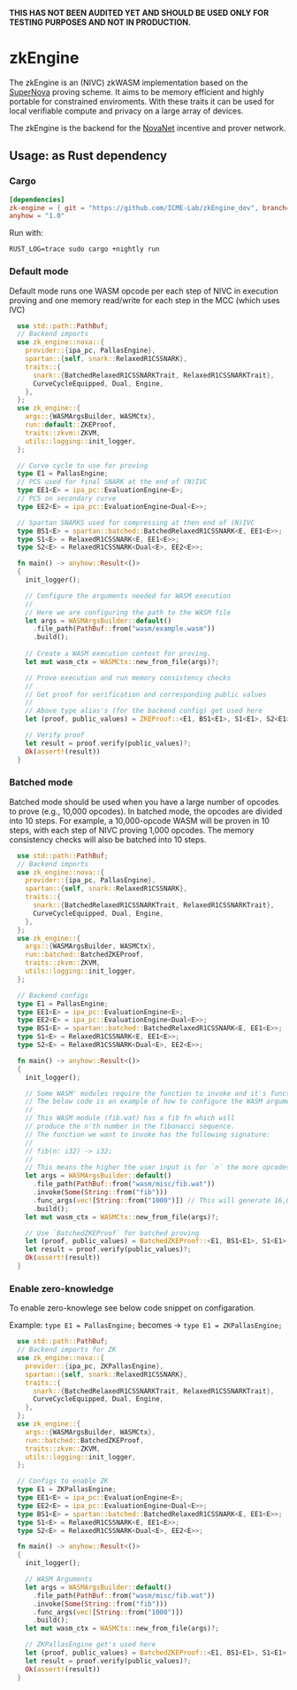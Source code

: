  **THIS HAS NOT BEEN AUDITED YET AND SHOULD BE USED ONLY FOR TESTING PURPOSES AND NOT IN PRODUCTION.**

# zkEngine

The zkEngine is an (NIVC) zkWASM implementation based on the [SuperNova](https://eprint.iacr.org/2022/1758) proving scheme.
It aims to be memory efficient and highly portable for constrained enviroments. With these traits it can be used for
local verifiable compute and privacy on a large array of devices.

The zkEngine is the backend for the [NovaNet](https://novanet.xyz) incentive and prover network. 


## Usage: as Rust dependency

### Cargo

```toml
[dependencies]
zk-engine = { git = "https://github.com/ICME-Lab/zkEngine_dev", branch= "main" }
anyhow = "1.0"
```
Run with:

```
RUST_LOG=trace sudo cargo +nightly run
```

### Default mode

Default mode runs one WASM opcode per each step of NIVC in execution proving and one memory read/write for each step in the MCC (which uses IVC)

```rust
  use std::path::PathBuf;
  // Backend imports
  use zk_engine::nova::{
    provider::{ipa_pc, PallasEngine},
    spartan::{self, snark::RelaxedR1CSSNARK},
    traits::{
      snark::{BatchedRelaxedR1CSSNARKTrait, RelaxedR1CSSNARKTrait},
      CurveCycleEquipped, Dual, Engine,
    },
  };
  use zk_engine::{
    args::{WASMArgsBuilder, WASMCtx},
    run::default::ZKEProof,
    traits::zkvm::ZKVM,
    utils::logging::init_logger,
  };

  // Curve cycle to use for proving
  type E1 = PallasEngine;
  // PCS used for final SNARK at the end of (N)IVC
  type EE1<E> = ipa_pc::EvaluationEngine<E>;
  // PCS on secondary curve
  type EE2<E> = ipa_pc::EvaluationEngine<Dual<E>>;

  // Spartan SNARKS used for compressing at then end of (N)IVC
  type BS1<E> = spartan::batched::BatchedRelaxedR1CSSNARK<E, EE1<E>>;
  type S1<E> = RelaxedR1CSSNARK<E, EE1<E>>;
  type S2<E> = RelaxedR1CSSNARK<Dual<E>, EE2<E>>;

  fn main() -> anyhow::Result<()>
  {
    init_logger();

    // Configure the arguments needed for WASM execution
    //
    // Here we are configuring the path to the WASM file
    let args = WASMArgsBuilder::default()
      .file_path(PathBuf::from("wasm/example.wasm"))
      .build();
    
    // Create a WASM execution context for proving.
    let mut wasm_ctx = WASMCtx::new_from_file(args)?;

    // Prove execution and run memory consistency checks
    //
    // Get proof for verification and corresponding public values
    //
    // Above type alias's (for the backend config) get used here
    let (proof, public_values) = ZKEProof::<E1, BS1<E1>, S1<E1>, S2<E1>>::prove_wasm(&mut wasm_ctx)?;

    // Verify proof
    let result = proof.verify(public_values)?;
    Ok(assert!(result))
  }
```

### Batched mode

Batched mode should be used when you have a large number of opcodes to prove (e.g., 10,000 opcodes). In batched mode, the opcodes are divided into 10 steps. For example, a 10,000-opcode WASM will be proven in 10 steps, with each step of NIVC proving 1,000 opcodes. The memory consistency checks will also be batched into 10 steps.

```rust
  use std::path::PathBuf;
  // Backend imports
  use zk_engine::nova::{
    provider::{ipa_pc, PallasEngine},
    spartan::{self, snark::RelaxedR1CSSNARK},
    traits::{
      snark::{BatchedRelaxedR1CSSNARKTrait, RelaxedR1CSSNARKTrait},
      CurveCycleEquipped, Dual, Engine,
    },
  };
  use zk_engine::{
    args::{WASMArgsBuilder, WASMCtx},
    run::batched::BatchedZKEProof,
    traits::zkvm::ZKVM,
    utils::logging::init_logger,
  };

  // Backend configs
  type E1 = PallasEngine;
  type EE1<E> = ipa_pc::EvaluationEngine<E>;
  type EE2<E> = ipa_pc::EvaluationEngine<Dual<E>>;
  type BS1<E> = spartan::batched::BatchedRelaxedR1CSSNARK<E, EE1<E>>;
  type S1<E> = RelaxedR1CSSNARK<E, EE1<E>>;
  type S2<E> = RelaxedR1CSSNARK<Dual<E>, EE2<E>>;

  fn main() -> anyhow::Result<()>
  {
    init_logger();

    // Some WASM' modules require the function to invoke and it's functions arguments.
    // The below code is an example of how to configure the WASM arguments for such cases.
    //
    // This WASM module (fib.wat) has a fib fn which will 
    // produce the n'th number in the fibonacci sequence.
    // The function we want to invoke has the following signature: 
    //
    // fib(n: i32) -> i32;
    // 
    // This means the higher the user input is for `n` the more opcodes will need to be proven
    let args = WASMArgsBuilder::default()
      .file_path(PathBuf::from("wasm/misc/fib.wat"))
      .invoke(Some(String::from("fib")))
      .func_args(vec![String::from("1000")]) // This will generate 16,000 + opcodes
      .build();
    let mut wasm_ctx = WASMCtx::new_from_file(args)?;

    // Use `BatchedZKEProof` for batched proving
    let (proof, public_values) = BatchedZKEProof::<E1, BS1<E1>, S1<E1>, S2<E1>>::prove_wasm(&mut wasm_ctx)?;
    let result = proof.verify(public_values)?;
    Ok(assert!(result))
  }
```

### Enable zero-knowledge

To enable zero-knowlege see below code snippet on configaration.

Example: 
`type E1 = PallasEngine;` becomes -> `type E1 = ZKPallasEngine;`

```rust
  use std::path::PathBuf;
  // Backend imports for ZK
  use zk_engine::nova::{
    provider::{ipa_pc, ZKPallasEngine},
    spartan::{self, snark::RelaxedR1CSSNARK},
    traits::{
      snark::{BatchedRelaxedR1CSSNARKTrait, RelaxedR1CSSNARKTrait},
      CurveCycleEquipped, Dual, Engine,
    },
  };
  use zk_engine::{
    args::{WASMArgsBuilder, WASMCtx},
    run::batched::BatchedZKEProof,
    traits::zkvm::ZKVM,
    utils::logging::init_logger,
  };

  // Configs to enable ZK
  type E1 = ZKPallasEngine;
  type EE1<E> = ipa_pc::EvaluationEngine<E>;
  type EE2<E> = ipa_pc::EvaluationEngine<Dual<E>>;
  type BS1<E> = spartan::batched::BatchedRelaxedR1CSSNARK<E, EE1<E>>;
  type S1<E> = RelaxedR1CSSNARK<E, EE1<E>>;
  type S2<E> = RelaxedR1CSSNARK<Dual<E>, EE2<E>>;

  fn main() -> anyhow::Result<()>
  {
    init_logger();

    // WASM Arguments
    let args = WASMArgsBuilder::default()
      .file_path(PathBuf::from("wasm/misc/fib.wat"))
      .invoke(Some(String::from("fib")))
      .func_args(vec![String::from("1000")])
      .build();
    let mut wasm_ctx = WASMCtx::new_from_file(args)?;

    // ZKPallasEngine get's used here
    let (proof, public_values) = BatchedZKEProof::<E1, BS1<E1>, S1<E1>, S2<E1>>::prove_wasm(&mut wasm_ctx)?;
    let result = proof.verify(public_values)?;
    Ok(assert!(result))
  }
  ```
